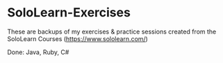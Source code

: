 # SoloLearn-Exercises
These are backups of my exercises & practice sessions created from the SoloLearn Courses (https://www.sololearn.com/)

Done:
Java,
Ruby,
C#
